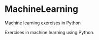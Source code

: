 # MachineLearning
Machine learning exercises in Python

Exercises in machine learning using Python.
